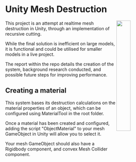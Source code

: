# Unity Mesh Destruction

<img align="right" src="https://i.imgur.com/IyTemGk.png" width="30%">

This project is an attempt at realtime mesh destruction in Unity, through an implementation of recursive cutting.

While the final solution is inefficient on large models, it is functional and could be utilised for smaller models in a live project.

The report within the repo details the creation of the system, background research conducted, and possible future steps for improving performance.

## Creating a material

This system bases its destruction calculations on the material properties of an object, which can be configured using MaterialTool in the root folder.

Once a material has been created and configured, adding the script "ObjectMaterial" to your mesh GameObject in Unity will allow you to select it.

Your mesh GameObject should also have a Rigidbody component, and convex Mesh Collider component.

